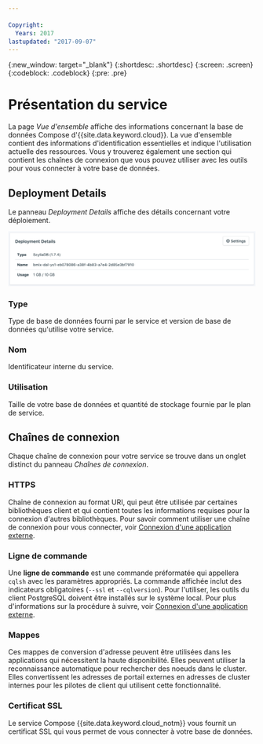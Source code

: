 ```yaml
---

Copyright:
  Years: 2017
lastupdated: "2017-09-07"
---
```


{:new_window: target="_blank"}
{:shortdesc: .shortdesc}
{:screen: .screen}
{:codeblock: .codeblock}
{:pre: .pre}

# Présentation du service

La page _Vue d'ensemble_ affiche des informations concernant la base de données Compose d'{{site.data.keyword.cloud}}. La vue d'ensemble contient des informations d'identification essentielles et indique l'utilisation actuelle des ressources. Vous y trouverez également une section qui contient les chaînes de connexion que vous pouvez utiliser avec les outils pour vous connecter à votre base de données.

## Deployment Details

Le panneau _Deployment Details_ affiche des détails concernant votre déploiement.

![Deployment Details](./images/scylla-deployment-details.png "Vue du panneau Deployment Details")

### Type

Type de base de données fourni par le service et version de base de données qu'utilise votre service.

### Nom

Identificateur interne du service.

### Utilisation

Taille de votre base de données et quantité de stockage fournie par le plan de service.


## Chaînes de connexion

Chaque chaîne de connexion pour votre service se trouve dans un onglet distinct du panneau _Chaînes de connexion_.

### HTTPS

Chaîne de connexion au format URI, qui peut être utilisée par certaines bibliothèques client et qui contient toutes les informations requises pour la connexion d'autres bibliothèques. Pour savoir comment utiliser une chaîne de connexion pour vous connecter, voir [Connexion d'une application externe](./connecting-external.html).

### Ligne de commande

Une **ligne de commande** est une commande préformatée qui appellera `cqlsh` avec les paramètres appropriés. La commande affichée inclut des indicateurs obligatoires (`--ssl` et `--cqlversion`).  Pour l'utiliser, les outils du client PostgreSQL doivent être installés sur le système local. Pour plus d'informations sur la procédure à suivre, voir [Connexion d'une application externe](./connecting-external.html).

### Mappes
Ces mappes de conversion d'adresse peuvent être utilisées dans les applications qui nécessitent la haute disponibilité. Elles peuvent utiliser la reconnaissance automatique pour rechercher des noeuds dans le cluster. Elles convertissent les adresses de portail externes en adresses de cluster internes pour les pilotes de client qui utilisent cette fonctionnalité.

### Certificat SSL

Le service Compose {{site.data.keyword.cloud_notm}} vous fournit un certificat SSL qui vous permet de vous connecter à votre base de données.
